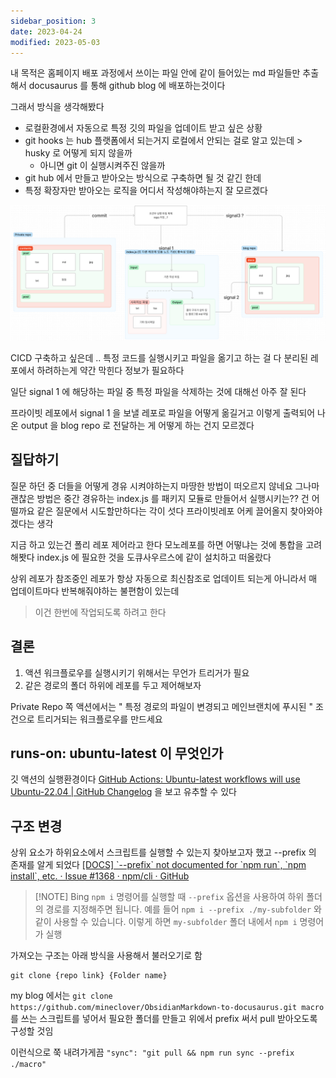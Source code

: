 ```yaml
---
sidebar_position: 3
date: 2023-04-24
modified: 2023-05-03
---
```


내 목적은 홈페이지 배포 과정에서 쓰이는 파일 안에 같이 들어있는 md 파일들만 추출해서
docusaurus 를 통해 github blog 에 배포하는것이다

그래서 방식을 생각해봤다

- 로컬환경에서 자동으로 특정 깃의 파일을 업데이트 받고 싶은 상황
- git hooks 는 hub 플랫폼에서 되는거지 로컬에서 안되는 걸로 알고 있는데 > husky 로 어떻게 되지 않을까
  - 아니면 git 이 실행시켜주진 않을까
- git hub 에서 만들고 받아오는 방식으로 구축하면 될 것 같긴 한데
- 특정 확장자만 받아오는 로직을 어디서 작성해야하는지 잘 모르겠다

![](file/02-github-action.png)

CICD 구축하고 싶은데 .. 특정 코드를 실행시키고 파일을 옮기고 하는 걸 다 분리된 레포에서 하려하는게 약간 막힌다
정보가 필요하다

일단 signal 1 에 해당하는 파일 중 특정 파일을 삭제하는 것에 대해선 아주 잘 된다

프라이빗 레포에서 signal 1 을 보낼 레포로 파일을 어떻게 옮길거고
이렇게 출력되어 나온 output 을 blog repo 로 전달하는 게 어떻게 하는 건지 모르겠다

## 질답하기

질문 하던 중
더들을 어떻게 경유 시켜야하는지 마땅한 방법이 떠오르지 않네요 그나마 괜찮은 방법은 중간 경유하는 index.js 를 패키지 모듈로 만들어서 실행시키는?? 건 어떨까요 같은 질문에서
시도할만하다는 각이 섯다
프라이빗레포 어케 끌어올지 찾아와야겠다는 생각

지금 하고 있는건 폴리 레포 제어라고 한다
모노레포를 하면 어떻냐는 것에 통합을 고려해봣다
index.js 에 필요한 것을 도큐사우르스에 같이 설치하고
떠올랐다

상위 레포가 참조중인 레포가 항상 자동으로 최신참조로 업데이트 되는게 아니라서 매 업데이트마다 반복해줘야하는 불편함이 있는데

> 이건 한번에 작업되도록 하려고 한다

## 결론

1. 액션 워크플로우를 실행시키기 위해서는 무언가 트리거가 필요
2. 같은 경로의 폴더 하위에 레포를 두고 제어해보자

Private Repo 쪽 액션에서는 " 특정 경로의 파일이 변경되고 메인브랜치에 푸시된 " 조건으로 트리거되는 워크플로우를 만드세요

## runs-on: ubuntu-latest 이 무엇인가

깃 액션의 실행환경이다
[GitHub Actions: Ubuntu-latest workflows will use Ubuntu-22.04 | GitHub Changelog](https://github.blog/changelog/2022-11-09-github-actions-ubuntu-latest-workflows-will-use-ubuntu-22-04/)
을 보고 유추할 수 있다

## 구조 변경

상위 요소가 하위요소에서 스크립트를 실행할 수 있는지 찾아보고자 했고
--prefix 의 존재를 알게 되었다
[[DOCS] \`--prefix\` not documented for \`npm run\`, \`npm install\`, etc. · Issue #1368 · npm/cli · GitHub](https://github.com/npm/cli/issues/1368)

> [!NOTE] Bing
> `npm i` 명령어를 실행할 때 `--prefix` 옵션을 사용하여 하위 폴더의 경로를 지정해주면 됩니다.
> 예를 들어 `npm i --prefix ./my-subfolder` 와 같이 사용할 수 있습니다. 이렇게 하면 `my-subfolder` 폴더 내에서 `npm i` 명령어가 실행

가져오는 구조는 아래 방식을 사용해서 불러오기로 함

```shell
git clone {repo link} {Folder name}
```

my blog 에서는
`git clone https://github.com/mineclover/ObsidianMarkdown-to-docusaurus.git macro`
를 쓰는 스크립트를 넣어서 필요한 폴더를 만들고
위에서 prefix 써서 pull 받아오도록 구성할 것임

이런식으로 쭉 내려가게끔
`"sync": "git pull && npm run sync --prefix ./macro"`
